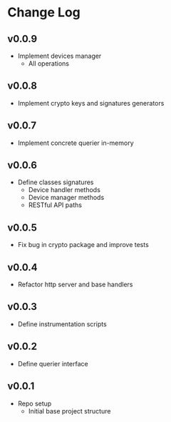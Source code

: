 # Change Log

## v0.0.9

- Implement devices manager
  - All operations

## v0.0.8

- Implement crypto keys and signatures generators

## v0.0.7

- Implement concrete querier in-memory

## v0.0.6

- Define classes signatures
  - Device handler methods
  - Device manager methods
  - RESTful API paths

## v0.0.5

- Fix bug in crypto package and improve tests

## v0.0.4

- Refactor http server and base handlers

## v0.0.3

- Define instrumentation scripts

## v0.0.2

- Define querier interface

## v0.0.1

- Repo setup
    - Initial base project structure